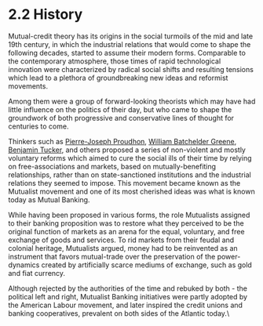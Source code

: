 # 2.2 History

Mutual-credit theory has its origins in the social turmoils of the mid and late 19th century, in which the industrial relations that would come to shape the following decades, started to assume their modern forms. Comparable to the contemporary atmosphere, those times of rapid technological innovation were characterized by radical social shifts and resulting tensions which lead to a plethora of groundbreaking new ideas and reformist movements.&#x20;

Among them were a group of forward-looking theorists which may have had little influence on the politics of their day, but who came to shape the groundwork of both progressive and conservative lines of thought for centuries to come.   &#x20;

Thinkers such as [Pierre-Joseph Proudhon](https://en.wikipedia.org/wiki/Pierre-Joseph\_Proudhon), [William Batchelder Greene](https://en.wikipedia.org/wiki/William\_Batchelder\_Greene),  [Benjamin Tucker](https://en.wikipedia.org/wiki/Benjamin\_Tucker#Money\_and\_banking\_monopoly), and others proposed a series of non-violent and mostly voluntary reforms which aimed to cure the social ills of their time by relying on free-associations and markets, based on mutually-benefiting relationships, rather than on state-sanctioned institutions and the industrial relations they seemed to impose. This movement became known as the Mutualist movement and one of its most cherished ideas was what is known today as Mutual Banking.&#x20;

While having been proposed in various forms, the role Mutualists assigned to their banking proposition was to restore what they perceived to be the original function of markets as an arena for the equal, voluntary, and free exchange of goods and services. To rid markets from their feudal and colonial heritage, Mutualists argued, money had to be reinvented as an instrument that favors mutual-trade over the preservation of the power-dynamics created by artificially scarce mediums of exchange, such as gold and fiat currency.&#x20;

Although rejected by the authorities of the time and rebuked by both - the political left and right, Mutualist Banking initiatives were partly adopted by the American Labour movement, and later inspired the credit unions and banking cooperatives, prevalent on both sides of the Atlantic today.\
